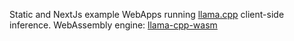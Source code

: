 Static and NextJs example WebApps running [llama.cpp](https://github.com/ggerganov/llama.cpp) client-side inference.
WebAssembly engine: [llama-cpp-wasm](https://github.com/tangledgroup/llama-cpp-wasm)
